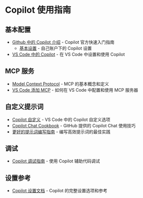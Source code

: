 # Copilot 使用指南

## 基本配置
- [Github 中的 Copilot 介绍](https://docs.github.com/en/copilot/quickstart) - Copilot 官方快速入门指南
  - [基本设置](https://github.com/settings/copilot) - 自己账户下的 Copilot 设置
- [VS Code 中的 Copilot](https://code.visualstudio.com/docs/copilot/setup) - 在 VS Code 中设置和使用 Copilot

## MCP 服务
- [Model Context Protocol](https://modelcontextprotocol.io/introduction) - MCP 的基本概念和定义
- [VS Code 添加 MCP](https://code.visualstudio.com/docs/copilot/chat/mcp-servers) - 如何在 VS Code 中配置和使用 MCP 服务器

## 自定义提示词
- [Copilot 自定义](https://code.visualstudio.com/docs/copilot/copilot-customization) - VS Code 中的 Copilot 自定义选项
- [Copilot Chat Cookbook](https://docs.github.com/en/copilot/copilot-chat-cookbook) - GitHub 提供的 Copilot Chat 使用技巧
- [更好的提示词编写指南](https://github.blog/developer-skills/github/how-to-write-better-prompts-for-github-copilot/) - 编写高效提示词的最佳实践

## 调试
- [Copilot 调试指南](https://code.visualstudio.com/docs/copilot/guides/debug-with-copilot) - 使用 Copilot 辅助代码调试

## 设置参考
- [Copilot 设置文档](https://code.visualstudio.com/docs/copilot/reference/copilot-settings) - Copilot 的完整设置选项和参考